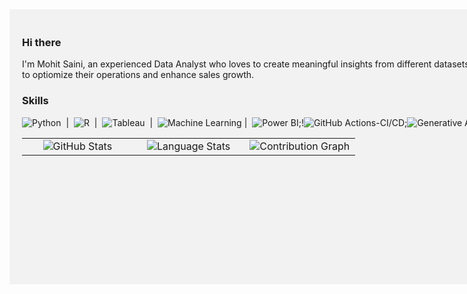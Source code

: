 <div style="width: 1000px; height: 400px; background-color: #f2f2f2; padding: 20px;">

### Hi there 

I'm Mohit Saini, an experienced Data Analyst who loves to create meaningful insights from different datasets which can strategically help organisations to optiomize their operations and enhance sales growth. 
 
 ### Skills
![Python](https://img.shields.io/badge/-Python-6F111?logo=python&logoColor=green&style=flat) &nbsp;|&nbsp; ![R](https://img.shields.io/badge/-R-276DC3?logo=r&logoColor=blue&style=flat) &nbsp;|&nbsp; ![Tableau](https://img.shields.io/badge/-Tableau-E97627?logo=tableau&logoColor=white&style=flat) &nbsp;|&nbsp; ![Machine Learning](https://img.shields.io/badge/-Machine%20Learning-6F111?style=flat&logoColor=white)&nbsp;|&nbsp; ![Power BI](https://img.shields.io/badge/-Power%20BI-F2C811?logo=microsoft-power-bi&logoColor=yellow&style=flat);!![GitHub Actions-CI/CD](https://img.shields.io/badge/GitHub%20Actions-CI/CD-yellow?logo=github-actions&logoColor=white&style=flat);![Generative AI](https://img.shields.io/badge/-Generative%20AI-4E79A7?style=flat&logo=lock&logoColor=white)




<table style="width: 100%; text-align: center;">
  <tr>
    <td style="width: 33%;">
      <img src="https://github-readme-stats.vercel.app/api?username=mohit020888&show_icons=true&theme=dracula&count_private=true" alt="GitHub Stats">
    </td>
    <td style="width: 33%;">
      <img src="https://github-readme-stats.vercel.app/api/top-langs/?username=mohit020888&layout=compact&langs_count=10&theme=dracula" alt="Language Stats">
    </td>
    <td style="width: 33%;">
      <img src="https://github-readme-streak-stats.herokuapp.com/?user=mohit020888&theme=dark" alt="Contribution Graph">
    </td>
  </tr>
</table>


 
 </div>



















